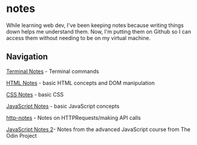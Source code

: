 # notes

While learning web dev, I've been keeping notes because writing things down helps me understand them. Now, I'm putting them on Github so I can access them without needing to be on my virtual machine.

## Navigation
[Terminal Notes](./terminal-notes.md) - Terminal commands

[HTML Notes](./html-notes.md) - basic HTML concepts and DOM manipulation

[CSS Notes](./css-notes.md) - basic CSS

[JavaScript Notes](./js-notes.md) - basic JavaScript concepts

[http-notes](./http-notes.md) - Notes on HTTPRequests/making API calls

[JavaScript Notes 2](./js-notes-2.md)- Notes from the advanced JavaScript course from The Odin Project